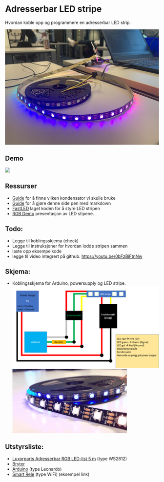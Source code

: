 
# Adresserbar LED stripe
Hvordan koble opp og programmere en adresserbar LED strip.

![Bild på rull på bord](img/rull_pa_bord.jpg)

## Demo
[![](http://img.youtube.com/vi/0bFzBiFtnNw/0.jpg)](http://www.youtube.com/watch?v=0bFzBiFtnNw "RGB Demo")

## Ressurser
- [Guide](https://learn.adafruit.com/adafruit-neopixel-uberguide/powering-neopixels) for å finne vilken kondensator vi skulle bruke
- [Guide](https://www.markdownguide.org/cheat-sheet/) for å gjøre denne side pen med markdown
- [FastLED](http://fastled.io/) laget koden for å styre LED stripen
- [RGB Demo](https://youtu.be/0bFzBiFtnNw) presentasjon av LED stipene.

## Todo:
- Legge til koblingsskjema (check)
- Legge til instruksjoner for hvordan lodde stripen sammen
- laste opp eksempelkode
- legge til video integrert på github. https://youtu.be/0bFzBiFtnNw


## Skjema:
- Koblingsskjema for Arduino, powersupply og LED stripe.
![LED Koblingsskjema](img/LED_tegning_v4.png)
![LED Koblingsskjema](img/LED_gif.gif)

## Utstyrsliste:
- <a href="https://www.kjell.com/no/produkter/elektro-og-verktoy/utviklerkit/arduino/tilbehor/luxorparts-adresserbar-rgb-led-list-5-m-p87963">Luxorparts Adresserbar RGB LED-list 5 m</a> (type WS2812)
- <a href="https://uk.rs-online.com/web/p/push-button-complete-units/2258150/">Bryter</a> 
- <a href="https://www.elfadistrelec.no/no/mikrokontroller-leonardo-stiftlister-arduino-a000057/p/11038915">Arduino</a> (type Leonardo)
- <a href="https://www.netonnet.no/art/smarte-hjem/smarte-elektriske-artikler/smartkontakter/d-link-wi-fi-smart-plug-dsp-w118/1009478.16666/?utm_source=prisguide&utm_medium=cpc&utm_term=1009478%2B-%20D-Link%20Wi-Fi%20Smart%20Plug%20DSP-W118&utm_campaign=prospecting_conversion_prisguide-prisjamforelse_no&dclid=CNzV7ZjDse0CFU8EGQod7_ANdg">Smart Rele</a> (type WiFi) (eksempel link)


